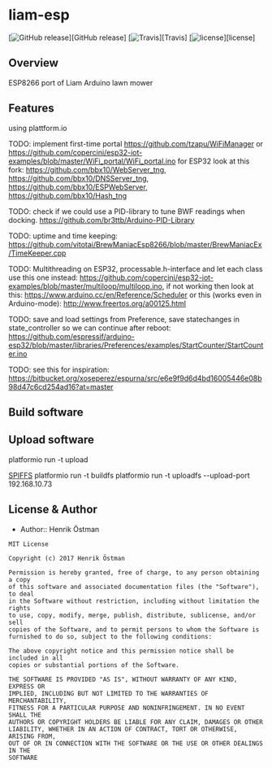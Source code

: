 # liam-esp
[![GitHub release](https://img.shields.io/github/release/trycoon/liam-esp.svg?maxAge=3600)][GitHub release]
[![Travis](https://img.shields.io/travis/trycoon/liam-esp.svg?maxAge=3600)][Travis]
[![license](https://img.shields.io/github/license/trycoon/liam-esp.svg?maxAge=3600)][license]


## Overview
ESP8266 port of Liam Arduino lawn mower


## Features
using plattform.io

TODO: implement first-time portal https://github.com/tzapu/WiFiManager
or https://github.com/copercini/esp32-iot-examples/blob/master/WiFi_portal/WiFi_portal.ino
for ESP32 look at this fork: https://github.com/bbx10/WebServer_tng, https://github.com/bbx10/DNSServer_tng, https://github.com/bbx10/ESPWebServer, https://github.com/bbx10/Hash_tng

TODO: check if we could use a PID-library to tune BWF readings when docking. https://github.com/br3ttb/Arduino-PID-Library

TODO: uptime and time keeping: https://github.com/vitotai/BrewManiacEsp8266/blob/master/BrewManiacEx/TimeKeeper.cpp

TODO: Multithreading on ESP32, processable.h-interface and let each class use this one instead: https://github.com/copercini/esp32-iot-examples/blob/master/multiloop/multiloop.ino, if not working then look at this: https://www.arduino.cc/en/Reference/Scheduler or this (works even in Arduino-mode): http://www.freertos.org/a00125.html

TODO: save and load settings from Preference, save statechanges in state_controller so we can continue after reboot:
https://github.com/espressif/arduino-esp32/blob/master/libraries/Preferences/examples/StartCounter/StartCounter.ino

TODO: see this for inspiration: https://bitbucket.org/xoseperez/espurna/src/e6e9f9d6d4bd16005446e08b98d47c6cd254ad16?at=master

## Build software


## Upload software

platformio run -t upload

[SPIFFS](http://docs.platformio.org/en/latest/platforms/espressif8266.html#platform-espressif-uploadfs)
platformio run -t buildfs
platformio run -t uploadfs --upload-port 192.168.10.73


## License & Author


- Author:: Henrik Östman

```
MIT License

Copyright (c) 2017 Henrik Östman

Permission is hereby granted, free of charge, to any person obtaining a copy
of this software and associated documentation files (the "Software"), to deal
in the Software without restriction, including without limitation the rights
to use, copy, modify, merge, publish, distribute, sublicense, and/or sell
copies of the Software, and to permit persons to whom the Software is
furnished to do so, subject to the following conditions:

The above copyright notice and this permission notice shall be included in all
copies or substantial portions of the Software.

THE SOFTWARE IS PROVIDED "AS IS", WITHOUT WARRANTY OF ANY KIND, EXPRESS OR
IMPLIED, INCLUDING BUT NOT LIMITED TO THE WARRANTIES OF MERCHANTABILITY,
FITNESS FOR A PARTICULAR PURPOSE AND NONINFRINGEMENT. IN NO EVENT SHALL THE
AUTHORS OR COPYRIGHT HOLDERS BE LIABLE FOR ANY CLAIM, DAMAGES OR OTHER
LIABILITY, WHETHER IN AN ACTION OF CONTRACT, TORT OR OTHERWISE, ARISING FROM,
OUT OF OR IN CONNECTION WITH THE SOFTWARE OR THE USE OR OTHER DEALINGS IN THE
SOFTWARE
```
